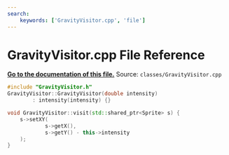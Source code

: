 ```yaml
---
search:
    keywords: ['GravityVisitor.cpp', 'file']
---
```


# GravityVisitor.cpp File Reference

**[Go to the documentation of this file.](_gravity_visitor_8cpp.md)**
Source: `classes/GravityVisitor.cpp`

    
    
    
    
    
    
```cpp
#include "GravityVisitor.h"
GravityVisitor::GravityVisitor(double intensity)
        : intensity(intensity) {}

void GravityVisitor::visit(std::shared_ptr<Sprite> s) {
    s->setXY(
            s->getX(),
            s->getY() - this->intensity
    );
}
```


    
  
